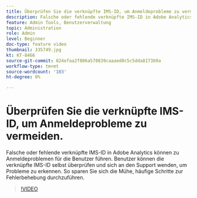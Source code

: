 ```yaml
---
title: Überprüfen Sie die verknüpfte IMS-ID, um Anmeldeprobleme zu vermeiden.
description: Falsche oder fehlende verknüpfte IMS-ID in Adobe Analytics können zu Anmeldeproblemen für die Benutzer führen. Benutzer können die verknüpfte IMS-ID selbst überprüfen und sich an den Support wenden, um Probleme zu erkennen. So sparen Sie sich die Mühe, häufige Schritte zur Fehlerbehebung durchzuführen.
feature: Admin Tools, Benutzerverwaltung
topic: Administration
role: Admin
level: Beginner
doc-type: feature video
thumbnail: 335749.jpg
kt: KT-8466
source-git-commit: 824efaa2f806a578839caaaed0c5c5dda8173b9a
workflow-type: tm+mt
source-wordcount: '103'
ht-degree: 0%

---
```



# Überprüfen Sie die verknüpfte IMS-ID, um Anmeldeprobleme zu vermeiden.

Falsche oder fehlende verknüpfte IMS-ID in Adobe Analytics können zu Anmeldeproblemen für die Benutzer führen. Benutzer können die verknüpfte IMS-ID selbst überprüfen und sich an den Support wenden, um Probleme zu erkennen. So sparen Sie sich die Mühe, häufige Schritte zur Fehlerbehebung durchzuführen.


>[!VIDEO](https://video.tv.adobe.com/v/335749/?quality=12&learn=on)